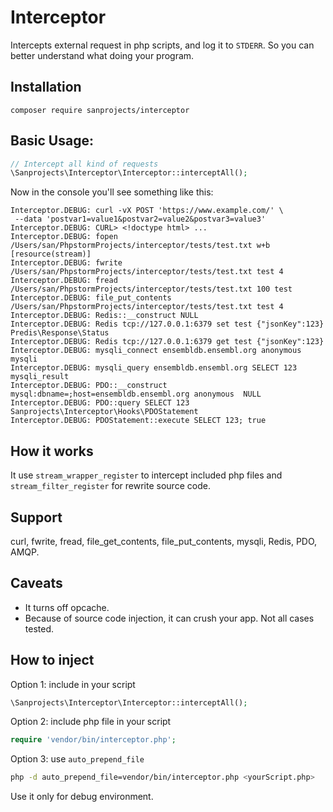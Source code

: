 # Interceptor
Intercepts external request in php scripts, and log it to `STDERR`. 
So you can better understand what doing your program. 

## Installation
```shell script
composer require sanprojects/interceptor
```
## Basic Usage:
```php
// Intercept all kind of requests
\Sanprojects\Interceptor\Interceptor::interceptAll();
```
Now in the console you'll see something like this:
```
Interceptor.DEBUG: curl -vX POST 'https://www.example.com/' \ 
 --data 'postvar1=value1&postvar2=value2&postvar3=value3'
Interceptor.DEBUG: CURL> <!doctype html> ...
Interceptor.DEBUG: fopen /Users/san/PhpstormProjects/interceptor/tests/test.txt w+b [resource(stream)] 
Interceptor.DEBUG: fwrite /Users/san/PhpstormProjects/interceptor/tests/test.txt test 4 
Interceptor.DEBUG: fread /Users/san/PhpstormProjects/interceptor/tests/test.txt 100 test 
Interceptor.DEBUG: file_put_contents /Users/san/PhpstormProjects/interceptor/tests/test.txt test 4 
Interceptor.DEBUG: Redis::__construct NULL 
Interceptor.DEBUG: Redis tcp://127.0.0.1:6379 set test {"jsonKey":123} Predis\Response\Status 
Interceptor.DEBUG: Redis tcp://127.0.0.1:6379 get test {"jsonKey":123} 
Interceptor.DEBUG: mysqli_connect ensembldb.ensembl.org anonymous  mysqli 
Interceptor.DEBUG: mysqli_query ensembldb.ensembl.org SELECT 123 mysqli_result 
Interceptor.DEBUG: PDO::__construct mysql:dbname=;host=ensembldb.ensembl.org anonymous  NULL 
Interceptor.DEBUG: PDO::query SELECT 123 Sanprojects\Interceptor\Hooks\PDOStatement 
Interceptor.DEBUG: PDOStatement::execute SELECT 123; true
```

## How it works
It use `stream_wrapper_register` to intercept included php files 
and `stream_filter_register` for rewrite source code.

## Support 
curl, fwrite, fread, file_get_contents, file_put_contents, mysqli, Redis, PDO, AMQP.

## Caveats
- It turns off opcache.
- Because of source code injection, it can crush your app. Not all cases tested.

## How to inject
Option 1: include in your script
```php
\Sanprojects\Interceptor\Interceptor::interceptAll();
```
Option 2: include php file in your script
```php
require 'vendor/bin/interceptor.php';
```
Option 3: use `auto_prepend_file`
```bash
php -d auto_prepend_file=vendor/bin/interceptor.php <yourScript.php>
```

Use it only for debug environment.